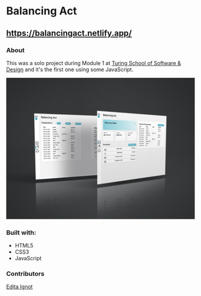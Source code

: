 # Balancing Act

## https://balancingact.netlify.app/

### About
This was a solo project during Module 1 at [Turing School of Software & Design](https://turing.io/) and it's the first one using some JavaScript.

![balancing act](/balancingact.jpg)

### Built with:
- HTML5
- CSS3
- JavaScript

### Contributors
[Edita Ignot](https://github.com/edignot)


